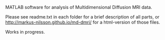 MATLAB software for analysis of Multidimensional Diffusion MRI data.

Please see readme.txt in each folder for a brief description of all parts,
or http://markus-nilsson.github.io/md-dmri/ for a html-version of those
files.

Works in progress.